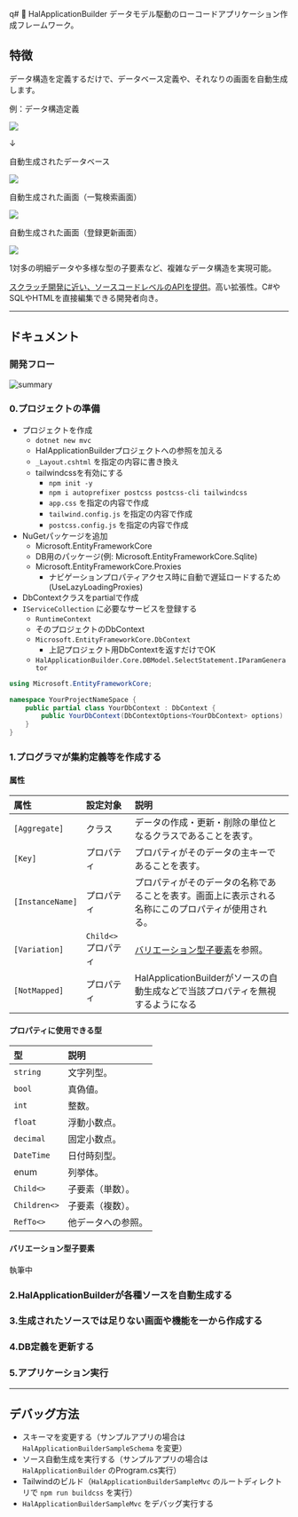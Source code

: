 q# :cherry_blossom: HalApplicationBuilder
データモデル駆動のローコードアプリケーション作成フレームワーク。

## 特徴
データ構造を定義するだけで、データベース定義や、それなりの画面を自動生成します。

例：データ構造定義

![](README_files/2023-01-21-14-33-12.png)

↓

自動生成されたデータベース

![](README_files/2023-01-21-14-47-39.png)

自動生成された画面（一覧検索画面）

![](README_files/2023-01-21-14-49-04.png)

自動生成された画面（登録更新画面）

![](README_files/2023-01-21-14-56-49.png)

1対多の明細データや多様な型の子要素など、複雑なデータ構造を実現可能。

[スクラッチ開発に近い、ソースコードレベルのAPIを提供](#開発フロー)。高い拡張性。C#やSQLやHTMLを直接編集できる開発者向き。

---
## ドキュメント
### 開発フロー
![summary](README_files/README.drawio.svg)

### 0.プロジェクトの準備
- プロジェクトを作成
  - `dotnet new mvc`
  - HalApplicationBuilderプロジェクトへの参照を加える
  - `_Layout.cshtml` を指定の内容に書き換え
  - tailwindcssを有効にする
    - `npm init -y`
    - `npm i autoprefixer postcss postcss-cli tailwindcss`
    - `app.css` を指定の内容で作成
    - `tailwind.config.js` を指定の内容で作成
    - `postcss.config.js` を指定の内容で作成
- NuGetパッケージを追加
  - Microsoft.EntityFrameworkCore
  - DB用のパッケージ(例: Microsoft.EntityFrameworkCore.Sqlite)
  - Microsoft.EntityFrameworkCore.Proxies
    - ナビゲーションプロパティアクセス時に自動で遅延ロードするため(UseLazyLoadingProxies)
- DbContextクラスをpartialで作成
- `IServiceCollection` に必要なサービスを登録する
  - `RuntimeContext`
  - そのプロジェクトのDbContext
  - `Microsoft.EntityFrameworkCore.DbContext`
    - 上記プロジェクト用DbContextを返すだけでOK
  - `HalApplicationBuilder.Core.DBModel.SelectStatement.IParamGenerator`

```cs
using Microsoft.EntityFrameworkCore;

namespace YourProjectNameSpace {
    public partial class YourDbContext : DbContext {
        public YourDbContext(DbContextOptions<YourDbContext> options) : base(options) { }
    }
}
```

### 1.プログラマが集約定義等を作成する

#### 属性

| 属性             | 設定対象             | 説明                                                                                               |
| :--------------- | :------------------- | :------------------------------------------------------------------------------------------------- |
| `[Aggregate]`    | クラス               | データの作成・更新・削除の単位となるクラスであることを表す。                                       |
| `[Key]`          | プロパティ           | プロパティがそのデータの主キーであることを表す。                                                   |
| `[InstanceName]` | プロパティ           | プロパティがそのデータの名称であることを表す。画面上に表示される名称にこのプロパティが使用される。 |
| `[Variation]`    | `Child<>` プロパティ | [バリエーション型子要素](#バリエーション型子要素)を参照。                                          |
| `[NotMapped]`    | プロパティ           | HalApplicationBuilderがソースの自動生成などで当該プロパティを無視するようになる                    |

#### プロパティに使用できる型

| 型           | 説明               |
| :----------- | :----------------- |
| `string`     | 文字列型。         |
| `bool`       | 真偽値。           |
| `int`        | 整数。             |
| `float`      | 浮動小数点。       |
| `decimal`    | 固定小数点。       |
| `DateTime`   | 日付時刻型。       |
| enum         | 列挙体。           |
| `Child<>`    | 子要素（単数）。   |
| `Children<>` | 子要素（複数）。   |
| `RefTo<>`    | 他データへの参照。 |

#### バリエーション型子要素
執筆中

### 2.HalApplicationBuilderが各種ソースを自動生成する
### 3.生成されたソースでは足りない画面や機能を一から作成する
### 4.DB定義を更新する
### 5.アプリケーション実行

---
## デバッグ方法
- スキーマを変更する（サンプルアプリの場合は `HalApplicationBuilderSampleSchema` を変更）
- ソース自動生成を実行する（サンプルアプリの場合は `HalApplicationBuilder` のProgram.cs実行）
- Tailwindのビルド（`HalApplicationBuilderSampleMvc` のルートディレクトリで `npm run buildcss` を実行）
- `HalApplicationBuilderSampleMvc` をデバッグ実行する

